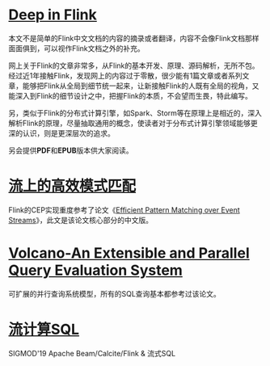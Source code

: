 # [**Deep in Flink**](/deep-in-flink.md)
本文不是简单的Flink中文文档的内容的摘录或者翻译，内容不会像Flink文档那样面面俱到，可以视作Flink文档之外的补充。

网上关于Flink的文章非常多，从Flink的基本开发、原理、源码解析，无所不包。经过近1年接触Flink，发现网上的内容过于零散，很少能有1篇文章或者系列文章，能够把Flink从全局到细节统一起来，让新接触Flink的人既有全局的视角，又能深入到Flink的细节设计之中，把握Flink的本质，不会望而生畏，特此编写。

另，类似于Flink的分布式计算引擎，如Spark、Storm等在原理上是相近的，深入解析Flink的原理，尽量抽取通用的概念，使读者对于分布式计算引擎领域能够更深的认识，则是更深层次的追求。

另会提供**PDF**和**EPUB**版本供大家阅读。


# [**流上的高效模式匹配**](/流上的高效模式匹配论文.md)
Flink的CEP实现重度参考了论文《[Efficient Pattern Matching over Event Streams](https://people.cs.umass.edu/~immerman/pub/sase+sigmod08.pdf)》，此文是该论文核心部分的中文版。

# [**Volcano-An Extensible and Parallel Query Evaluation System**](/papers/volcano.pdf)
可扩展的并行查询系统模型，所有的SQL查询基本都参考过该论文。


# [流计算SQL](/papers/One_SQL_to_Rule_Them_All.pdf)
SIGMOD'19 Apache Beam/Calcite/Flink & 流式SQL

